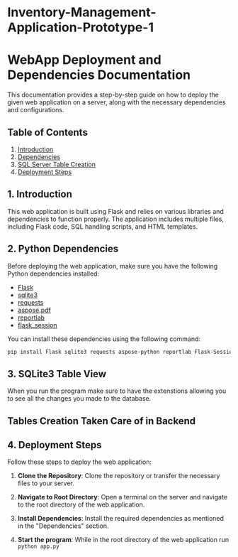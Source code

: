 # Inventory-Management-Application-Prototype-1

# WebApp Deployment and Dependencies Documentation

This documentation provides a step-by-step guide on how to deploy the given web application on a server, along with the necessary dependencies and configurations.

## Table of Contents
1. [Introduction](#introduction)
2. [Dependencies](#dependencies)
3. [SQL Server Table Creation](#sql-server-setup)
4. [Deployment Steps](#deployment-steps)

## 1. Introduction<a name="introduction"></a>
This web application is built using Flask and relies on various libraries and dependencies to function properly. The application includes multiple files, including Flask code, SQL handling scripts, and HTML templates.

## 2. Python Dependencies<a name="dependencies"></a>
Before deploying the web application, make sure you have the following Python dependencies installed:

- [Flask](https://pypi.org/project/Flask/)
- [sqlite3](https://docs.python.org/3/library/sqlite3.html)
- [requests](https://pypi.org/project/requests/)
- [aspose.pdf](https://pypi.org/project/aspose-python/)
- [reportlab](https://pypi.org/project/reportlab/)
- [flask_session](https://pypi.org/project/Flask-Session/)

You can install these dependencies using the following command:

```bash
pip install Flask sqlite3 requests aspose-python reportlab Flask-Session
```



## 3. SQLite3 Table View<a name="sql-server-setup"></a>
When you run the program make sure to have the extenstions allowing you to see all the changes you made to the database.

## Tables Creation Taken Care of in Backend

## 4. Deployment Steps<a name="deployment-steps"></a>
Follow these steps to deploy the web application:

1. **Clone the Repository**: Clone the repository or transfer the necessary files to your server.

2. **Navigate to Root Directory**: Open a terminal on the server and navigate to the root directory of the web application.

3. **Install Dependencies**: Install the required dependencies as mentioned in the "Dependencies" section.

4. **Start the program**: While in the root directory of the web application run ```python app.py```
